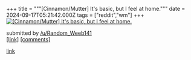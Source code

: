 +++
title = """[Cinnamon/Mutter] It's basic, but I feel at home."""
date = 2024-09-17T05:21:42.000Z
tags = ["reddit","wm"]
+++
[![[Cinnamon/Mutter] It's basic, but I feel at home.](https://preview.redd.it/2obj7ug11bpd1.png?width=640&crop=smart&auto=webp&s=27d5bfc0a9c70abf0dc17cb393f6332e875b10f3 "[Cinnamon/Mutter] It's basic, but I feel at home.")](https://www.reddit.com/r/unixporn/comments/1fiquou/cinnamonmutter_its_basic_but_i_feel_at_home/)

submitted by [/u/Random\_Weeb141](https://www.reddit.com/user/Random_Weeb141)  
[\[link\]](https://i.redd.it/2obj7ug11bpd1.png) [\[comments\]](https://www.reddit.com/r/unixporn/comments/1fiquou/cinnamonmutter_its_basic_but_i_feel_at_home/)

[link](https://www.reddit.com/r/unixporn/comments/1fiquou/cinnamonmutter_its_basic_but_i_feel_at_home/)
